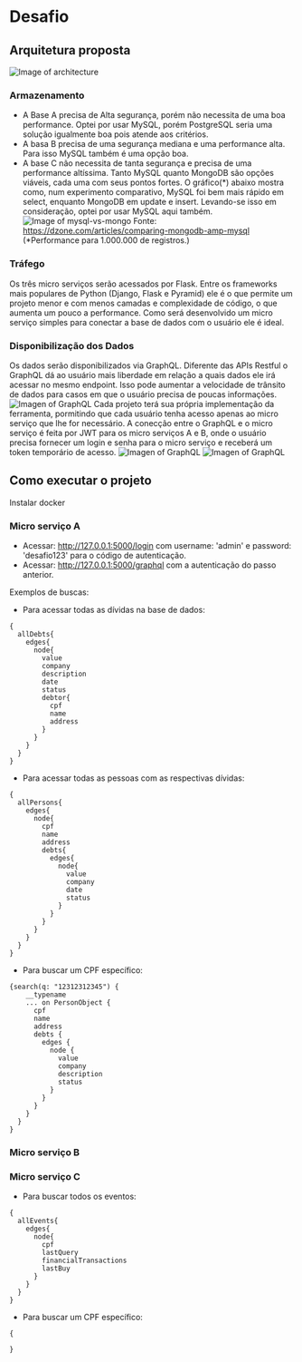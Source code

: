# Desafio

## Arquitetura proposta
![Image of architecture](images/architecture.png)

### Armazenamento
* A Base A precisa de Alta segurança, porém não necessita de uma boa performance. Optei por usar MySQL, porém PostgreSQL seria uma solução igualmente boa pois atende aos critérios.
* A basa B precisa de uma segurança mediana e uma performance alta. Para isso MySQL também é uma opção boa.
* A base C não necessita de tanta segurança e precisa de uma performance altíssima. Tanto MySQL quanto MongoDB são opções viáveis, cada uma com seus pontos fortes. O gráfico(*) abaixo mostra como, num  experimento comparativo, MySQL foi bem mais rápido em select, enquanto MongoDB em update e insert. Levando-se isso em consideração, optei por usar MySQL aqui também.
![Image of mysql-vs-mongo](images/mysql-vs-mongo.png)
Fonte: https://dzone.com/articles/comparing-mongodb-amp-mysql
(*Performance para 1.000.000 de registros.)

### Tráfego
Os três micro serviços serão acessados por Flask. Entre os frameworks mais populares de Python (Django, Flask e Pyramid) ele é o que permite um projeto menor e com menos camadas e complexidade de código, o que aumenta um pouco a performance. Como será desenvolvido um micro serviço simples para conectar a base de dados com o usuário ele é ideal.

### Disponibilização dos Dados
Os dados serão disponibilizados via GraphQL. Diferente das APIs Restful o GraphQL dá ao usuário mais liberdade em relação a quais dados ele irá acessar no mesmo endpoint. Isso pode aumentar a velocidade de trânsito de dados para casos em que o usuário precisa de poucas informações.
![Imagen of GraphQL](images/graphql.png)
Cada projeto terá sua própria implementação da ferramenta, pormitindo que cada usuário tenha acesso apenas ao micro serviço que lhe for necessário.
A conecção entre o GraphQL e o micro serviço é feita por JWT para os micro serviços A e B, onde o usuário precisa fornecer um login e senha para o micro serviço e receberá um token temporário de acesso.
![Imagen of GraphQL](images/post1.png)
![Imagen of GraphQL](images/post2.png)

## Como executar o projeto
Instalar docker
### Micro serviço A
* Acessar: http://127.0.0.1:5000/login com username: 'admin' e password: 'desafio123' para o código de autenticação.
* Acessar: http://127.0.0.1:5000/graphql com a autenticação do passo anterior.

Exemplos de buscas: 
* Para acessar todas as dívidas na base de dados:
```
{
  allDebts{
    edges{
      node{
        value
        company
        description
        date
        status
        debtor{
          cpf
          name
          address
        }
      }
    }
  }
}
```
* Para acessar todas as pessoas com as respectivas dívidas:
```
{
  allPersons{
    edges{
      node{
        cpf
        name
        address
        debts{
          edges{
            node{
              value
              company
              date
              status
            }
          }
        }
      }
    }
  }
}
```
* Para buscar um CPF específico:
```
{search(q: "12312312345") {
    __typename
    ... on PersonObject {
      cpf
      name
      address
      debts {
        edges {
          node {
            value
            company
            description
            status
          }
        }
      }
    }
  }
}
```
### Micro serviço B
### Micro serviço C
* Para buscar todos os eventos:
```
{
  allEvents{
    edges{
      node{
        cpf
        lastQuery
        financialTransactions
        lastBuy
      }
    }
  }
}
```
* Para buscar um CPF específico:
```
{
  
}
```